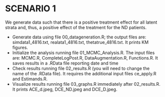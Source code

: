 # SCENARIO 1

We generate data such that there is a positive treatment effect for all latent strata and, thus, a positive effect of the treatment for the ND patients.

- Generate data using file 00_datageneration.R; the output files are: simdata1_4816.txt, realata1_4816.txt, thetatrue_4816.txt. It prints KM figures.
- Initialize the analysis running file 01_MCMC_Analysis.R. The input files are: MCMC.R, CompleteLogPost.R, DataAugmentation.R, Functions.R. It saves results in a .RData file reporting date and time
- Check results running file 02_results.R (you will need to change the name of the .RData file). It requires the additional input files ce_apply.R and Estimands.R.
- Visualize results running file 03_graphs.R immediately after 02_results.R. It prints ACE_d.jpeg, DCE_ND.jpeg and DCE_D.jpeg.
